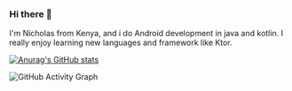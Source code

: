### Hi there 👋

I'm Nicholas from Kenya, and i do Android development in java and kotlin. I really enjoy learning new languages and framework like Ktor.

[![Anurag's GitHub stats](https://github-readme-stats.vercel.app/api?username=barkotenicholas)](https://github.com/anuraghazra/github-readme-stats)

![GitHub Activity Graph](https://activity-graph.herokuapp.com/graph?username=barkotenicholas)
